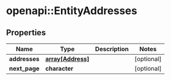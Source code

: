 # openapi::EntityAddresses


## Properties
Name | Type | Description | Notes
------------ | ------------- | ------------- | -------------
**addresses** | [**array[Address]**](address.md) |  | [optional] 
**next_page** | **character** |  | [optional] 


